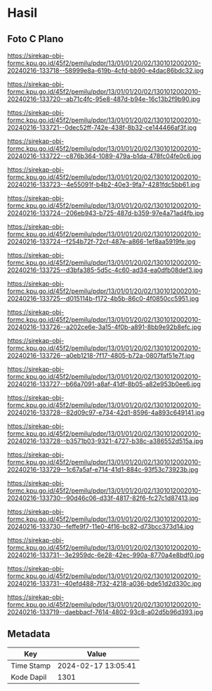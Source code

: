 # Hasil

## Foto C Plano

https://sirekap-obj-formc.kpu.go.id/45f2/pemilu/pdpr/13/01/01/20/02/1301012002010-20240216-133718--58999e8a-619b-4cfd-bb90-e4dac86bdc32.jpg

https://sirekap-obj-formc.kpu.go.id/45f2/pemilu/pdpr/13/01/01/20/02/1301012002010-20240216-133720--ab71c4fc-95e8-487d-b94e-16c13b2f9b90.jpg

https://sirekap-obj-formc.kpu.go.id/45f2/pemilu/pdpr/13/01/01/20/02/1301012002010-20240216-133721--0dec52ff-742e-438f-8b32-ce144466af3f.jpg

https://sirekap-obj-formc.kpu.go.id/45f2/pemilu/pdpr/13/01/01/20/02/1301012002010-20240216-133722--c876b364-1089-479a-b1da-478fc04fe0c6.jpg

https://sirekap-obj-formc.kpu.go.id/45f2/pemilu/pdpr/13/01/01/20/02/1301012002010-20240216-133723--4e55091f-b4b2-40e3-9fa7-4281fdc5bb61.jpg

https://sirekap-obj-formc.kpu.go.id/45f2/pemilu/pdpr/13/01/01/20/02/1301012002010-20240216-133724--206eb943-b725-487d-b359-97e4a71ad4fb.jpg

https://sirekap-obj-formc.kpu.go.id/45f2/pemilu/pdpr/13/01/01/20/02/1301012002010-20240216-133724--f254b72f-72cf-487e-a866-1ef8aa5919fe.jpg

https://sirekap-obj-formc.kpu.go.id/45f2/pemilu/pdpr/13/01/01/20/02/1301012002010-20240216-133725--d3bfa385-5d5c-4c60-ad34-ea0dfb08def3.jpg

https://sirekap-obj-formc.kpu.go.id/45f2/pemilu/pdpr/13/01/01/20/02/1301012002010-20240216-133725--d015114b-f172-4b5b-86c0-4f0850cc5951.jpg

https://sirekap-obj-formc.kpu.go.id/45f2/pemilu/pdpr/13/01/01/20/02/1301012002010-20240216-133726--a202ce6e-3a15-4f0b-a891-8bb9e92b8efc.jpg

https://sirekap-obj-formc.kpu.go.id/45f2/pemilu/pdpr/13/01/01/20/02/1301012002010-20240216-133726--a0eb1218-7f17-4805-b72a-0807faf51e7f.jpg

https://sirekap-obj-formc.kpu.go.id/45f2/pemilu/pdpr/13/01/01/20/02/1301012002010-20240216-133727--b66a7091-a8af-41df-8b05-a82e953b0ee6.jpg

https://sirekap-obj-formc.kpu.go.id/45f2/pemilu/pdpr/13/01/01/20/02/1301012002010-20240216-133728--82d09c97-e734-42d1-8596-4a893c649141.jpg

https://sirekap-obj-formc.kpu.go.id/45f2/pemilu/pdpr/13/01/01/20/02/1301012002010-20240216-133728--b3571b03-9321-4727-b38c-a386552d515a.jpg

https://sirekap-obj-formc.kpu.go.id/45f2/pemilu/pdpr/13/01/01/20/02/1301012002010-20240216-133729--1c67a5af-e714-41d1-884c-93f53c73923b.jpg

https://sirekap-obj-formc.kpu.go.id/45f2/pemilu/pdpr/13/01/01/20/02/1301012002010-20240216-133730--90d46c06-d33f-4817-82f6-fc27c1d87413.jpg

https://sirekap-obj-formc.kpu.go.id/45f2/pemilu/pdpr/13/01/01/20/02/1301012002010-20240216-133730--feffe9f7-11e0-4f16-bc82-d73bcc373d14.jpg

https://sirekap-obj-formc.kpu.go.id/45f2/pemilu/pdpr/13/01/01/20/02/1301012002010-20240216-133731--3e2959dc-6e28-42ec-990a-8770a4e8bdf0.jpg

https://sirekap-obj-formc.kpu.go.id/45f2/pemilu/pdpr/13/01/01/20/02/1301012002010-20240216-133731--40efd488-7f32-4218-a036-bde51d2d330c.jpg

https://sirekap-obj-formc.kpu.go.id/45f2/pemilu/pdpr/13/01/01/20/02/1301012002010-20240216-133719--daebbacf-7614-4802-93c8-a02d5b96d393.jpg


## Metadata

| Key        | Value               |
| ---------- | ------------------- |
| Time Stamp | 2024-02-17 13:05:41 |
| Kode Dapil | 1301                |



